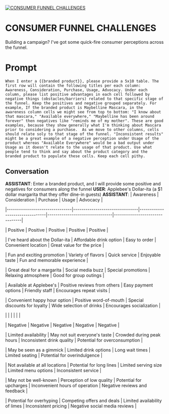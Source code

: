 
[![CONSUMER FUNNEL CHALLENGES](https://flow-prompt-covers.s3.us-west-1.amazonaws.com/icon/Impressionist/i6.png)]()
# CONSUMER FUNNEL CHALLENGES 
Building a campaign? I've got some quick-fire consumer perceptions across the funnel. 

# Prompt

```
When I enter a {{branded product}}, please provide a 5x10 table. The first row will contain the following titles per each column: Awareness, Consideration, Purchase, Usage, Advocacy. Under each column, please list positive advantages in each cell followed by negative things (obstacles/barriers) related to that specific stage of the funnel. Keep the positives and negative grouped separately. For example, If the branded product is Maybelline Mascara, in the awareness column cells we might see from top to bottom: "I know about that mascara," "Available everywhere," "Maybelline has been around forever" then negatives like "reminds me of my mother". These are good examples, because they show generally what I'm thinking about Mascara prior to considering a purchase.  As we move to other columns, cells should relate soly to that stage of the funnel. "Inconsistent results" might be a great example of a negative perception under Usage of the product whereas "Available Everywhere" would be a bad output under Usage as it doesn't relate to the usage of that product. Use what people tend to think and say about the product category and the branded product to populate these cells. Keep each cell pithy.   
```

## Conversation

**ASSISTANT**: Enter a branded product, and I will provide some positive and negatives for consumers along the funnel
**USER**: Applebee's Dollar-ita (a $1 dollar margarita that they offer dine-in guests)
**ASSISTANT**: | Awareness                      | Consideration                  | Purchase                       | Usage                          | Advocacy                       |

|--------------------------------|--------------------------------|--------------------------------|--------------------------------|--------------------------------|

| Positive                       | Positive                       | Positive                       | Positive                       | Positive                       |

| I've heard about the Dollar-ita | Affordable drink option        | Easy to order                   | Convenient location            | Great value for the price      |

| Fun and exciting promotion     | Variety of flavors              | Quick service                   | Enjoyable taste                 | Fun and memorable experience   |

| Great deal for a margarita     | Social media buzz               | Special promotions              | Relaxing atmosphere             | Good for group outings         |

| Available at Applebee's        | Positive reviews from others   | Easy payment options            | Friendly staff                  | Encourages repeat visits       |

| Convenient happy hour option   | Positive word-of-mouth         | Special discounts for loyalty   | Wide selection of drinks        | Encourages socialization       |

|                                |                                |                                |                                |                                |

| Negative                       | Negative                       | Negative                       | Negative                       | Negative                       |

| Limited availability           | May not suit everyone's taste  | Crowded during peak hours       | Inconsistent drink quality      | Potential for overconsumption  |

| May be seen as a gimmick       | Limited drink options           | Long wait times                 | Limited seating                 | Potential for overindulgence   |

| Not available at all locations | Potential for long lines        | Limited serving size            | Limited menu options            | Inconsistent service           |

| May not be well-known          | Perception of low quality       | Potential for upcharges         | Inconvenient hours of operation | Negative reviews and feedback  |

| Potential for overhyping       | Competing offers and deals      | Limited availability of limes   | Inconsistent pricing            | Negative social media reviews  |


